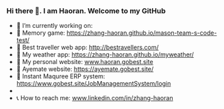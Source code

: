 ### Hi there 👋. I am Haoran. Welcome to my GitHub
- 🌱 I’m currently working on: 
- 📌 Memory game: https://zhang-haoran.github.io/mason-team-s-code-test/
- 📌 Best traveller web app: http://bestravellers.com/
- 📌 My weather app: https://zhang-haoran.github.io/myweather/
- 📌 My personal website: www.haoran.gobest.site
- 📌 Ayemate website: https://ayemate.gobest.site/
- 📌 Instant Maquree ERP system: https://www.gobest.site/JobManagementSystem/login
- 
- 📞 How to reach me: www.linkedin.com/in/zhang-haoran
